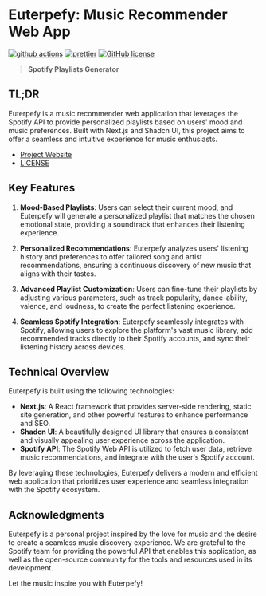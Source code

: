 # Euterpefy: Music Recommender Web App

[![github actions](https://github.com/Euterpefy/webapp/actions/workflows/cicd.yml/badge.svg)](https://github.com/Euterpefy/webapp/actions/workflows/cicd.yml)
[![prettier](https://img.shields.io/badge/code_style-prettier-ff69b4.svg)](https://prettier.io)
[![GitHub license](https://badgen.net/github/license/Euterpefy/webapp)](https://github.com/Euterpefy/webapp/blob/main/LICENSE)

> **Spotify Playlists Generator**

## TL;DR

Euterpefy is a music recommender web application that leverages the Spotify API to provide personalized playlists based on users' mood and music preferences. Built with Next.js and Shadcn UI, this project aims to offer a seamless and intuitive experience for music enthusiasts.

- [Project Website](https://euterpefy.khainguyen.dev)
- [LICENSE](/LICENSE)

## Key Features

1. **Mood-Based Playlists**: Users can select their current mood, and Euterpefy will generate a personalized playlist that matches the chosen emotional state, providing a soundtrack that enhances their listening experience.

2. **Personalized Recommendations**: Euterpefy analyzes users' listening history and preferences to offer tailored song and artist recommendations, ensuring a continuous discovery of new music that aligns with their tastes.

3. **Advanced Playlist Customization**: Users can fine-tune their playlists by adjusting various parameters, such as track popularity, dance-ability, valence, and loudness, to create the perfect listening experience.

4. **Seamless Spotify Integration**: Euterpefy seamlessly integrates with Spotify, allowing users to explore the platform's vast music library, add recommended tracks directly to their Spotify accounts, and sync their listening history across devices.

## Technical Overview

Euterpefy is built using the following technologies:

- **Next.js**: A React framework that provides server-side rendering, static site generation, and other powerful features to enhance performance and SEO.
- **Shadcn UI**: A beautifully designed UI library that ensures a consistent and visually appealing user experience across the application.
- **Spotify API**: The Spotify Web API is utilized to fetch user data, retrieve music recommendations, and integrate with the user's Spotify account.

By leveraging these technologies, Euterpefy delivers a modern and efficient web application that prioritizes user experience and seamless integration with the Spotify ecosystem.

## Acknowledgments

Euterpefy is a personal project inspired by the love for music and the desire to create a seamless music discovery experience. We are grateful to the Spotify team for providing the powerful API that enables this application, as well as the open-source community for the tools and resources used in its development.

Let the music inspire you with Euterpefy!
